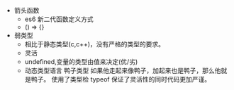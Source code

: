 - 箭头函数
    - es6 新二代函数定义方式
    - () => {}
- 弱类型
    - 相比于静态类型(c,c++)，没有严格的类型的要求。
    - 灵活
    - undefined,变量的类型由值来决定(优/劣)
    - 动态类型语言 鸭子类型 如果他走起来像鸭子，加起来也是鸭子，那么他就是鸭子。 使用了类型检 typeof 保证了灵活性的同时代码更加严谨。